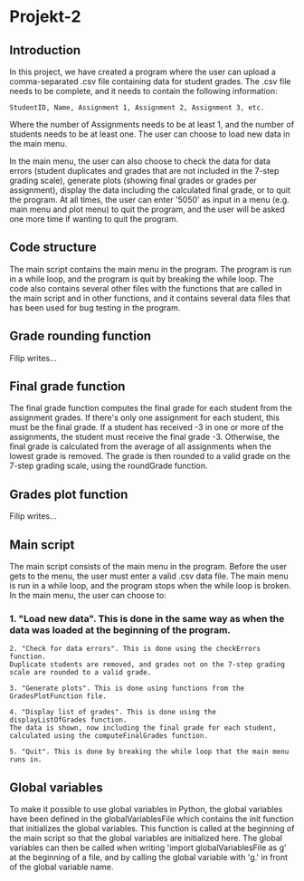# Projekt-2

## Introduction
In this project, we have created a program where the user can upload a comma-separated .csv file containing data for student grades. 
The .csv file needs to be complete, and it needs to contain the following information:

    StudentID, Name, Assignment 1, Assignment 2, Assignment 3, etc.

Where the number of Assignments needs to be at least 1, and the number of students needs to be at least one. The user can choose to load new data in the main menu.

In the main menu, the user can also choose to check the data for data errors (student duplicates and grades that are not included in the 7-step grading scale), generate plots (showing final grades or grades per assignment), display the data including the calculated final grade, or to quit the program. At all times, the user can enter '5050' as input in a menu (e.g. main menu and plot menu) to quit the program, and the user will be asked one more time if wanting to quit the program.


## Code structure
The main script contains the main menu in the program. The program is run in a while loop, and the program is quit by breaking the while loop. 
The code also contains several other files with the functions that are called in the main script and in other functions, and it contains several data files 
that has been used for bug testing in the program.


## Grade rounding function
Filip writes...


## Final grade function
The final grade function computes the final grade for each student from the assignment grades. If there's only one assignment for each student, this must be the final grade. If a student has received -3 in one or more of the assignments, the student must receive the final grade -3. Otherwise, the final grade is calculated from the average of all assignments when the lowest grade is removed. The grade is then rounded to a valid grade on the 7-step grading scale, using the roundGrade function.


## Grades plot function
Filip writes...


## Main script
The main script consists of the main menu in the program. Before the user gets to the menu, the user must enter a valid .csv data file. The main menu is run in a while loop, and the program stops when the while loop is broken. 
In the main menu, the user can choose to:
        
### 1. "Load new data". This is done in the same way as when the data was loaded at the beginning of the program. 
        
    2. "Check for data errors". This is done using the checkErrors function. 
    Duplicate students are removed, and grades not on the 7-step grading scale are rounded to a valid grade.
        
    3. "Generate plots". This is done using functions from the GradesPlotFunction file.
        
    4. "Display list of grades". This is done using the displayListOfGrades function. 
    The data is shown, now including the final grade for each student, calculated using the computeFinalGrades function. 
        
    5. "Quit". This is done by breaking the while loop that the main menu runs in. 


## Global variables
To make it possible to use global variables in Python, the global variables have been defined in the globalVariablesFile which contains the init function that initializes the global variables. This function is called at the beginning of the main script so that the global variables are initialized here. The global variables can then be called when writing 'import globalVariablesFile as g' at the beginning of a file, and by calling the global variable with 'g.' in front of the global variable name.
